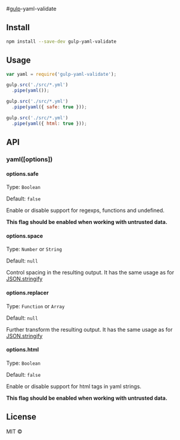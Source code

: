 #[gulp](https://github.com/gulpjs/gulp)-yaml-validate

## Install

```sh
npm install --save-dev gulp-yaml-validate
```

## Usage

```js
var yaml = require('gulp-yaml-validate');

gulp.src('./src/*.yml')
  .pipe(yaml());

gulp.src('./src/*.yml')
  .pipe(yaml({ safe: true }));

gulp.src('./src/*.yml')
  .pipe(yaml({ html: true }));
```


## API

### yaml([options])


#### options.safe

Type: `Boolean`

Default: `false`

Enable or disable support for regexps, functions and undefined.

**This flag should be enabled when working with untrusted data.**


#### options.space

Type: `Number` or `String`

Default: `null`

Control spacing in the resulting output. It has the same usage as for [JSON.stringify](https://developer.mozilla.org/en-US/docs/Web/JavaScript/Reference/Global_Objects/JSON/stringify)


#### options.replacer

Type: `Function` or `Array`

Default: `null`

Further transform the resulting output. It has the same usage as for [JSON.stringify](https://developer.mozilla.org/en-US/docs/Web/JavaScript/Reference/Global_Objects/JSON/stringify)

#### options.html

Type: `Boolean`

Default: `false`

Enable or disable support for html tags in yaml strings.

**This flag should be enabled when working with untrusted data.**

## License

MIT ©

